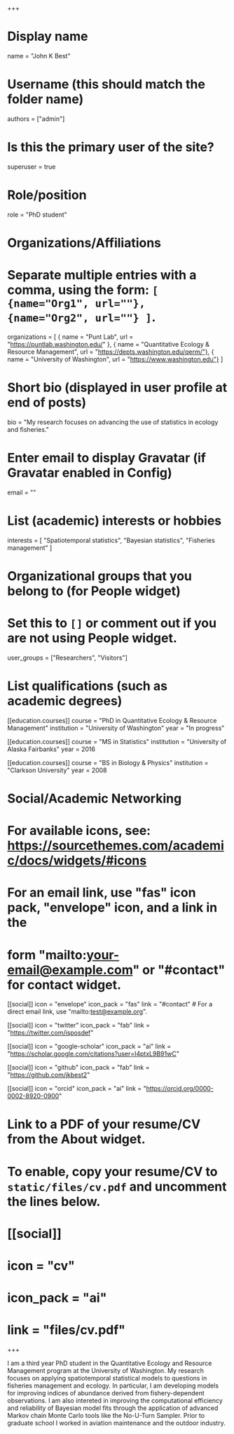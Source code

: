 +++
# Display name
name = "John K Best"

# Username (this should match the folder name)
authors = ["admin"]

# Is this the primary user of the site?
superuser = true

# Role/position
role = "PhD student"

# Organizations/Affiliations
#   Separate multiple entries with a comma, using the form: `[ {name="Org1", url=""}, {name="Org2", url=""} ]`.
organizations = [
  { name = "Punt Lab", url = "https://puntlab.washington.edu/" },
  { name = "Quantitative Ecology & Resource Management", url = "https://depts.washington.edu/qerm/"},
  { name = "University of Washington", url = "https://www.washington.edu"} ]

# Short bio (displayed in user profile at end of posts)
bio = "My research focuses on advancing the use of statistics in ecology and fisheries."

# Enter email to display Gravatar (if Gravatar enabled in Config)
email = ""

# List (academic) interests or hobbies
interests = [
  "Spatiotemporal statistics",
  "Bayesian statistics",
  "Fisheries management"
]

# Organizational groups that you belong to (for People widget)
#   Set this to `[]` or comment out if you are not using People widget.
user_groups = ["Researchers", "Visitors"]

# List qualifications (such as academic degrees)
[[education.courses]]
  course = "PhD in Quantitative Ecology & Resource Management"
  institution = "University of Washington"
  year = "In progress"

[[education.courses]]
  course = "MS in Statistics"
  institution = "University of Alaska Fairbanks"
  year = 2016

[[education.courses]]
  course = "BS in Biology & Physics"
  institution = "Clarkson University"
  year = 2008

# Social/Academic Networking
# For available icons, see: https://sourcethemes.com/academic/docs/widgets/#icons
#   For an email link, use "fas" icon pack, "envelope" icon, and a link in the
#   form "mailto:your-email@example.com" or "#contact" for contact widget.

[[social]]
  icon = "envelope"
  icon_pack = "fas"
  link = "#contact"  # For a direct email link, use "mailto:test@example.org".

[[social]]
  icon = "twitter"
  icon_pack = "fab"
  link = "https://twitter.com/isposdef"

[[social]]
  icon = "google-scholar"
  icon_pack = "ai"
  link = "https://scholar.google.com/citations?user=I4ptxL9B91wC"

[[social]]
  icon = "github"
  icon_pack = "fab"
  link = "https://github.com/jkbest2"

[[social]]
  icon = "orcid"
  icon_pack = "ai"
  link = "https://orcid.org/0000-0002-8920-0900"

# Link to a PDF of your resume/CV from the About widget.
# To enable, copy your resume/CV to `static/files/cv.pdf` and uncomment the lines below.
# [[social]]
#   icon = "cv"
#   icon_pack = "ai"
#   link = "files/cv.pdf"

+++

I am a third year PhD student in the Quantitative Ecology and Resource Management program at the University of Washington. My research focuses on applying spatiotemporal statistical models to questions in fisheries management and ecology. In particular, I am developing models for improving indices of abundance derived from fishery-dependent observations. I am also intereted in improving the computational efficiency and reliability of Bayesian model fits through the application of advanced Markov chain Monte Carlo tools like the No-U-Turn Sampler. Prior to graduate school I worked in aviation maintenance and the outdoor industry.

